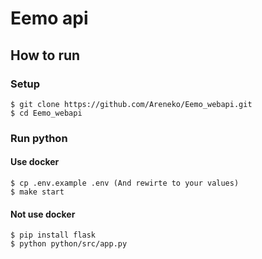 # Eemo api

## How to run

### Setup
```
$ git clone https://github.com/Areneko/Eemo_webapi.git
$ cd Eemo_webapi
```

### Run python

#### Use docker
```
$ cp .env.example .env (And rewirte to your values)
$ make start
```

#### Not use docker
```
$ pip install flask
$ python python/src/app.py
```